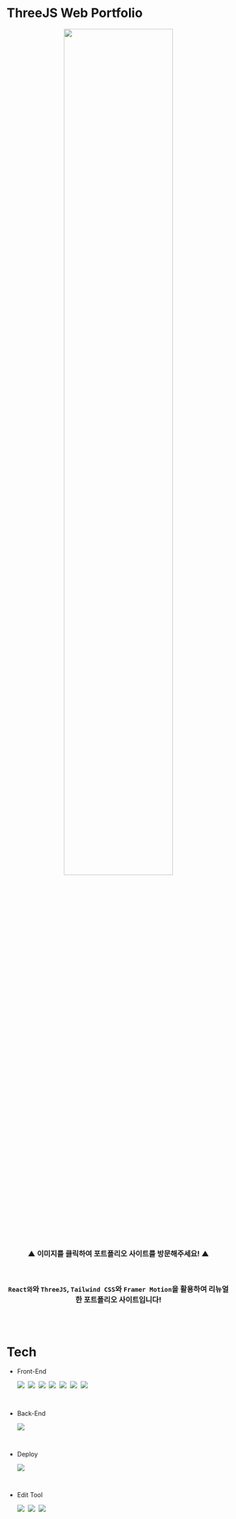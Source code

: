 # ThreeJS Web Portfolio

<!-- 3D 모델링 사이트 : https://sketchfab.com/ -->

<div align='center'>

<a href='https://hyungjinhan.vercel.app/' target="_blank">
<img width='70%' src="./public/main.gif"/>
</a>

### ▲ **이미지를 클릭하여 포트폴리오 사이트를 방문해주세요!** ▲

</div>

<br>

<div align='center'>

### **`React와`와 `ThreeJS`, `Tailwind CSS`와 `Framer Motion`을 활용하여 리뉴얼한 포트폴리오 사이트입니다!**

</div>

<br><br>

# Tech

- Front-End
  <br>

  <img src="https://img.shields.io/badge/JavaScript-F7DF1E?style=for-the-badge&logo=JavaScript&logoColor=424242">&nbsp;
  <img src="https://img.shields.io/badge/React-61DAFB?style=for-the-badge&logo=JavaScript&logoColor=424242">&nbsp;
  <img src="https://img.shields.io/badge/TypeScript-3178C6?style=for-the-badge&logo=TypeScript&logoColor=white">&nbsp;
  <img src="https://img.shields.io/badge/Three.js-000000?style=for-the-badge&logo=Three.js&logoColor=white">&nbsp;
  <img src="https://img.shields.io/badge/Tailwind CSS-06B6D4?style=for-the-badge&logo=Tailwind CSS&logoColor=white">&nbsp;
  <img src="https://img.shields.io/badge/Framer-0055FF?style=for-the-badge&logo=Framer&logoColor=white">&nbsp;
  <img src="https://img.shields.io/badge/Vite-646CFF?style=for-the-badge&logo=Vite&logoColor=white">

<br>

- Back-End
  <br>

  <img src="https://img.shields.io/badge/Node.js-339933?style=for-the-badge&logo=Node.js&logoColor=white">

<br>

- Deploy
  <br>

  <img src="https://img.shields.io/badge/Vercel-000000?style=for-the-badge&logo=Vercel&logoColor=white">

<br>

- Edit Tool
  <br>

  <img src="https://img.shields.io/badge/Visual Studio Code-007ACC?style=for-the-badge&logo=Visual Studio Code&logoColor=white">&nbsp;
  <img src="https://img.shields.io/badge/Git-F05032?style=for-the-badge&logo=Git&logoColor=white">&nbsp;
  <img src="https://img.shields.io/badge/GitHub-181717?style=for-the-badge&logo=GitHub&logoColor=white">

